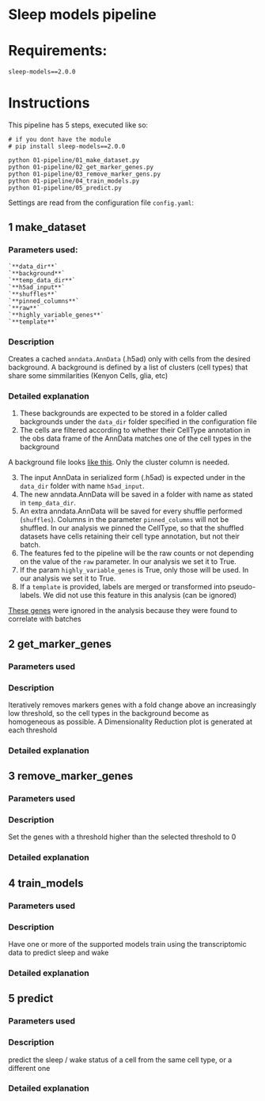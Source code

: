 # Sleep models pipeline

Requirements:
===================

`sleep-models==2.0.0`

Instructions
==========================

This pipeline has 5 steps, executed like so:

```
# if you dont have the module
# pip install sleep-models==2.0.0

python 01-pipeline/01_make_dataset.py
python 01-pipeline/02_get_marker_genes.py
python 01-pipeline/03_remove_marker_gens.py
python 01-pipeline/04_train_models.py
python 01-pipeline/05_predict.py
```

Settings are read from the configuration file `config.yaml`:

## 1 make_dataset

### Parameters used:

    `**data_dir**`
    `**background**`
    `**temp_data_dir**`
    `**h5ad_input**`
    `**shuffles**`
    `**pinned_columns**`
    `**raw**`
    `**highly_variable_genes**`
    `**template**`


### Description
Creates a cached `anndata.AnnData` (.h5ad) only with cells from the desired background.
A background is defined by a list of clusters (cell types) that share some simmilarities (Kenyon Cells, glia, etc)

### Detailed explanation

1. These backgrounds are expected to be stored in a folder called backgrounds under the `data_dir` folder specified in the configuration file
2. The cells are filtered according to whether their CellType annotation in the obs data frame of the AnnData matches one of the cell types in the background

A background file looks [like this](https://github.com/shaliulab/sleepml-data/blob/master/backgrounds/KC.csv). Only the cluster column is needed.

3. The input AnnData in serialized form (.h5ad) is expected under in the `data_dir` folder with name `h5ad_input`.
4. The new anndata.AnnData will be saved in a folder with name as stated in `temp_data_dir`.
5. An extra anndata.AnnData will be saved for every shuffle performed (`shuffles`). Columns in the parameter `pinned_columns` will not be shuffled.
    In our analysis we pinned the CellType, so that the shuffled datasets have cells retaining their cell type annotation, but not their batch.
6. The features fed to the pipeline will be the raw counts or not depending on the value of the `raw` parameter. In our analysis we set it to True.
7. If the param `highly_variable_genes` is True, only those will be used. In our analysis we set it to True.
8. If a `template` is provided, labels are merged or transformed into pseudo-labels. We did not use this feature in this analysis (can be ignored)

[These genes](https://github.com/shaliulab/sleepml-data/blob/master/batch_effects.txt) were ignored in the analysis because they were found to correlate with batches

## 2 get_marker_genes


### Parameters used

### Description

Iteratively removes markers genes with a fold change above an increasingly low threshold, so the cell types in the background become as homogeneous as possible. A Dimensionality Reduction plot is generated at each threshold

### Detailed explanation



## 3 remove_marker_genes

### Parameters used


### Description

Set the genes with a threshold higher than the selected threshold to 0

### Detailed explanation


## 4 train_models

### Parameters used


### Description

Have one or more of the supported models train using the transcriptomic data to predict sleep and wake

### Detailed explanation


## 5 predict

### Parameters used


### Description

predict the sleep / wake status of a cell from the same cell type, or a different one

### Detailed explanation
